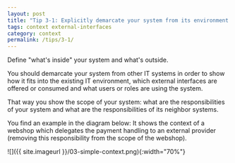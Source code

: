 ```yaml
---
layout: post
title: "Tip 3-1: Explicitly demarcate your system from its environment!"
tags: context external-interfaces
category: context
permalink: /tips/3-1/
---
```

Define "what's inside" your system and what's outside.

You should demarcate your system from other IT systems in order to show how it
fits into the existing IT environment, which external interfaces are offered or consumed
and what users or roles are using the system.

That way you show the scope of your system: what are the responsibilities
of your system and what are the responsibilities of its neighbor systems.

You find an example in the diagram below: It shows the context of a webshop which delegates the payment handling to an external provider (removing this
responsibility from the scope of the webshop).

![]({{ site.imageurl }}/03-simple-context.png){:width="70%"}
